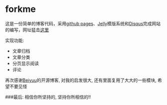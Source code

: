 forkme
==========
这是一份简单的博客代码，采用[github pages](http://pages.github.com/)、[Jelly](https://github.com/mojombo/jekyll)模版系统和[Disqus](http://disqus.com/)完成网站的编写，网址猛击[这里](http://forkme.info)

实现功能:

* 文章归档
* 文章分类
* 分页显示阅读
* 评论

再次感谢[Beiyuu](http://beiyuu.com)的开源博客, 对我的启发很大, 还有里面复用了大大的一些模块, 希望不要见怪

###最后: 相信你所坚持的, 坚持你所相信的!!
